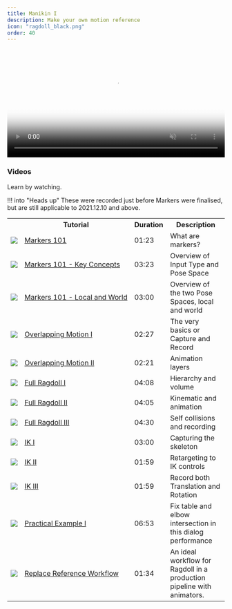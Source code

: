 ```yaml
---
title: Manikin I
description: Make your own motion reference
icon: "ragdoll_black.png"
order: 40
---
```


<video autoplay class="poster" muted="muted" loop="loop" width=100% poster="https://user-images.githubusercontent.com/2152766/130401314-a78576ca-cc51-4976-8b37-d5482d74fc38.jpg">
    <source src="https://user-images.githubusercontent.com/2152766/129716006-ca769612-8a14-4fff-9305-683fe00f26f4.mp4" type="video/mp4">
</video>

### Videos

Learn by watching.

!!! into "Heads up"
    These were recorded just before Markers were finalised, but are still applicable to 2021.12.10 and above.

<table>
<tr>
    <th></th>
    <th>Tutorial</th>
    <th>Duration</th>
    <th>Description</th>
</tr>
<tr>
    <td><img src=https://user-images.githubusercontent.com/2152766/138606376-1ead015d-0ac1-4c58-bac4-7ec9b521d86e.png></td>
    <td><nobr><a href=https://www.youtube.com/watch?v=jlo0hJT9VAs&list=PLL4XIS5Woc6nG48mb7MD4vVvTWuK9k8jl&index=1>Markers 101</a></nobr>
    <td>01:23</td>
    <td>What are markers?</td>
</tr>
<tr>
    <td><img src=https://user-images.githubusercontent.com/2152766/138606403-d5e3c10b-adc3-4359-97bf-1d12eab7d147.png></td>
    <td><nobr><a href=https://www.youtube.com/watch?v=LcvtxzgPCF0&list=PLL4XIS5Woc6nG48mb7MD4vVvTWuK9k8jl&index=2>Markers 101 - Key Concepts</a></nobr>
    <td>03:23</td>
    <td>Overview of Input Type and Pose Space</td>
</tr>
<tr>
    <td><img src=https://user-images.githubusercontent.com/2152766/138606412-4ad2de5d-6ec5-4ea2-b684-ad5246cd2285.png></td>
    <td><nobr><a href=https://www.youtube.com/watch?v=KSc9mh07YN8&list=PLL4XIS5Woc6nG48mb7MD4vVvTWuK9k8jl&index=3>Markers 101 - Local and World</a></nobr>
    <td>03:00</td>
    <td>Overview of the two Pose Spaces, local and world</td>
</tr>
<tr>
<tr>
    <td><img src=https://user-images.githubusercontent.com/2152766/138587450-5473c870-666b-4d09-95b2-6cfaedf422d9.png></td>
    <td><nobr><a href=https://www.youtube.com/watch?v=KU8mvjVG5Jg&list=PLL4XIS5Woc6nG48mb7MD4vVvTWuK9k8jl&index=4>Overlapping Motion I</a></nobr>
    <td>02:27</td>
    <td>The very basics or Capture and Record</td>
</tr>
<tr>
    <td><img src=https://user-images.githubusercontent.com/2152766/138587450-5473c870-666b-4d09-95b2-6cfaedf422d9.png></td>
    <td><nobr><a href=https://www.youtube.com/watch?v=MNzi6DkAp2M&list=PLL4XIS5Woc6nG48mb7MD4vVvTWuK9k8jl&index=5>Overlapping Motion II</a></nobr>
    <td>02:21</td>
    <td>Animation layers</td>
</tr>
<tr>
    <td><img src=https://user-images.githubusercontent.com/2152766/138587469-c920df07-d3d1-43c1-8837-ccca339299cb.png></td>
    <td><nobr><a href=https://www.youtube.com/watch?v=QKCz8HPz1YQ&list=PLL4XIS5Woc6nG48mb7MD4vVvTWuK9k8jl&index=6>Full Ragdoll I</a></nobr>
    <td>04:08</td>
    <td>Hierarchy and volume</td>
</tr>
<tr>
    <td><img src=https://user-images.githubusercontent.com/2152766/138587475-1d6db79c-0424-44e7-b8b0-c98efcbad91b.png></td>
    <td><nobr><a href=https://www.youtube.com/watch?v=J7x7TEhOUKA&list=PLL4XIS5Woc6nG48mb7MD4vVvTWuK9k8jl&index=7>Full Ragdoll II</a></nobr>
    <td>04:05</td>
    <td>Kinematic and animation</td>
</tr>
<tr>
    <td><img src=https://user-images.githubusercontent.com/2152766/138587486-76ca86fb-856f-41e7-9386-0bfa7b79ce66.png></td>
    <td><nobr><a href=https://www.youtube.com/watch?v=judGjSp5nw4&list=PLL4XIS5Woc6nG48mb7MD4vVvTWuK9k8jl&index=8>Full Ragdoll III</a></nobr>
    <td>04:30</td>
    <td>Self collisions and recording</td>
</tr>
<tr>
    <td><img src=https://user-images.githubusercontent.com/2152766/138593662-c60bf20f-f3c5-4e0b-9eec-924037cd0e01.png></td>
    <td><nobr><a href=https://www.youtube.com/watch?v=7HwZNo37dBs&list=PLL4XIS5Woc6nG48mb7MD4vVvTWuK9k8jl&index=9>IK I</a></nobr>
    <td>03:00</td>
    <td>Capturing the skeleton</td>
</tr>
<tr>
    <td><img src=https://user-images.githubusercontent.com/2152766/138606340-4327287e-8616-40e0-80e9-f050160cf4d8.png></td>
    <td><nobr><a href=https://www.youtube.com/watch?v=j8T9Kwdz6Jk&list=PLL4XIS5Woc6nG48mb7MD4vVvTWuK9k8jl&index=10>IK II</a></nobr>
    <td>01:59</td>
    <td>Retargeting to IK controls</td>
</tr>
<tr>
    <td><img src=https://user-images.githubusercontent.com/2152766/138593713-a4fcfbd6-9f25-4b37-94cd-7bdd709c971d.png></td>
    <td><nobr><a href=https://www.youtube.com/watch?v=r1o7v8yG1Io&list=PLL4XIS5Woc6nG48mb7MD4vVvTWuK9k8jl&index=11>IK III</a></nobr>
    <td>01:59</td>
    <td>Record both Translation and Rotation</td>
</tr>
<tr>
    <td><img src=https://user-images.githubusercontent.com/2152766/138600345-87001141-7a42-412e-b83e-260448d1880b.png></td>
    <td><nobr><a href=https://www.youtube.com/watch?v=IHpMd4Oh88E&list=PLL4XIS5Woc6nG48mb7MD4vVvTWuK9k8jl&index=12>Practical Example I</a></nobr>
    <td>06:53</td>
    <td>Fix table and elbow intersection in this dialog performance</td>
</tr>
<tr>
    <td><img src=https://user-images.githubusercontent.com/2152766/145555034-91979d35-d861-40b9-89fa-c507bf2d32e0.png></td>
    <td><nobr><a href=https://www.youtube.com/watch?v=fJDe_PJ8sMQ&list=PLL4XIS5Woc6nG48mb7MD4vVvTWuK9k8jl&index=13>Replace Reference Workflow</a></nobr>
    <td>01:34</td>
    <td>An ideal workflow for Ragdoll in a production pipeline with animators.</td>
</tr>
</table>